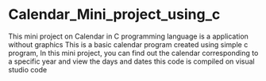 # Calendar_Mini_project_using_c
This mini project on Calendar in C programming language is a application without graphics This is a basic calendar program created using simple c program,
In this mini project, you can find out the calendar corresponding to a specific year and view the days and dates this code is compiled on visual studio code
